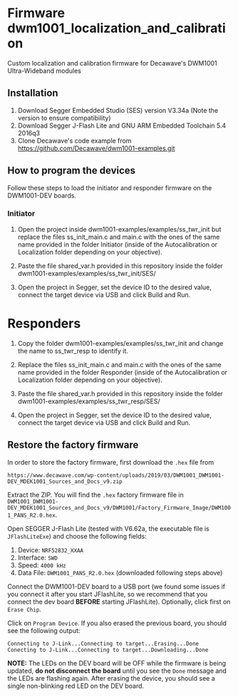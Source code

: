 # Firmware dwm1001_localization_and_calibration
Custom localization and calibration firmware for Decawave's DWM1001 Ultra-Wideband modules

## Installation
  1. Download Segger Embedded Studio (SES) version V3.34a (Note the version to ensure compatibility)
  2. Download Segger J-Flash Lite and GNU ARM Embedded Toolchain 5.4 2016q3
  3. Clone Decawave's code example from https://github.com/Decawave/dwm1001-examples.git

## How to program the devices

Follow these steps to load the initiator and responder firmware on the DWM1001-DEV boards.

### Initiator
1. Open the project inside dwm1001-examples/examples/ss_twr_init but replace the files ss_init_main.c and main.c with the ones of the same name provided in the folder Initiator (inside of the Autocalibration or Localization folder depending on your objective).

2. Paste the file shared_var.h provided in this repository inside the folder dwm1001-examples/examples/ss_twr_init/SES/

3. Open the project in Segger, set the device ID to the desired value, connect the target device via USB and click Build and Run.

# Responders
1. Copy the folder dwm1001-examples/examples/ss_twr_init and change the name to ss_twr_resp to identify it.

2. Replace the files ss_init_main.c and main.c with the ones of the same name provided in the folder Responder (inside of the Autocalibration or Localization folder depending on your objective).

3. Paste the file shared_var.h provided in this repository inside the folder dwm1001-examples/examples/ss_twr_resp/SES/

4. Open the project in Segger, set the device ID to the desired value, connect the target device via USB and click Build and Run.


## Restore the factory firmware

In order to store the factory firmware, first download the `.hex` file from

```
https://www.decawave.com/wp-content/uploads/2019/03/DWM1001_DWM1001-DEV_MDEK1001_Sources_and_Docs_v9.zip
```

Extract the ZIP. You will find the `.hex` factory firmware file in `DWM1001_DWM1001-DEV_MDEK1001_Sources_and_Docs_v9/DWM1001/Factory_Firmware_Image/DWM1001_PANS_R2.0.hex`.

Open SEGGER J-Flash Lite (tested with V6.62a, the executable file is `JFlashLiteExe`) and choose the following fields:

1. Device: `NRF52832_XXAA`
2. Interface: `SWD`
3. Speed: `4000 kHz`
4. Data File: `DWM1001_PANS_R2.0.hex` (downloaded following steps above)

Connect the DWM1001-DEV board to a USB port (we found some issues if you connect it after you start JFlashLite, so we recommend that you connect the dev board **BEFORE** starting JFlashLite). Optionally, click first on `Erase Chip`.

Click on `Program Device`. If you also erased the previous board, you should see the following output:

```
Connecting to J-Link...Connecting to target...Erasing...Done
Conecting to J-Link...Connecting to target...Downloading...Done
```

**NOTE:** The LEDs on the DEV board will be OFF while the firmware is being updated, **do not disconnect the board** until you see the `Done` message and the LEDs are flashing again. After erasing the device, you should see a single non-blinking red LED on the DEV board.
